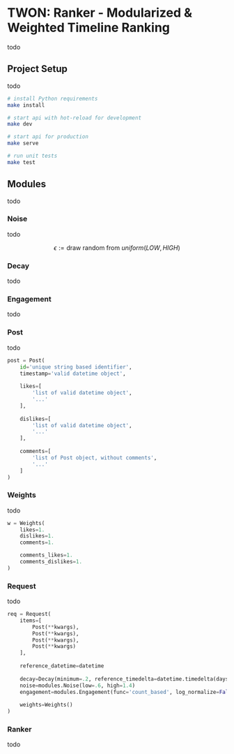 # TWON: Ranker - Modularized & Weighted Timeline Ranking

todo

## Project Setup
todo

```sh
# install Python requirements
make install

# start api with hot-reload for development
make dev

# start api for production
make serve

# run unit tests
make test
```

## Modules
todo

### Noise
todo

```math
\epsilon := \text{draw random from } uniform(LOW, HIGH)
```

### Decay
todo

### Engagement
todo

### Post
todo

```python
post = Post(
    id='unique string based identifier',
    timestamp='valid datetime object',
    
    likes=[
        'list of valid datetime object',
        '...'
    ],
    
    dislikes=[
        'list of valid datetime object',
        '...'
    ],
    
    comments=[
        'list of Post object, without comments',
        '...'
    ]
)
```

### Weights
todo

```python
w = Weights(
    likes=1.
    dislikes=1.
    comments=1.

    comments_likes=1.
    comments_dislikes=1.
)
```

### Request
todo

```python
req = Request(
    items=[
        Post(**kwargs),
        Post(**kwargs),
        Post(**kwargs),
        Post(**kwargs)
    ],
    
    reference_datetime=datetime
    
    decay=Decay(minimum=.2, reference_timedelta=datetime.timedelta(days=3))
    noise=modules.Noise(low=.6, high=1.4)
    engagement=modules.Engagement(func='count_based', log_normalize=False)
    
    weights=Weights()
)
```

### Ranker
todo
